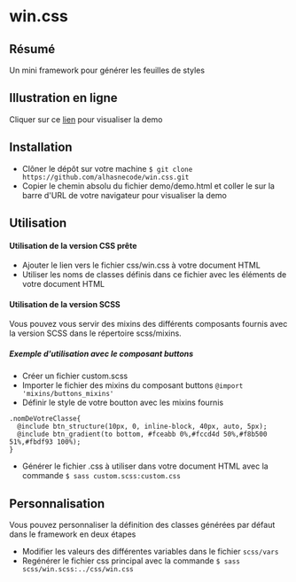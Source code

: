 # win.css
## Résumé
Un mini framework pour générer les feuilles de styles
## Illustration en ligne
Cliquer sur ce [lien](https://alhasnecode.github.io) pour visualiser la demo
## Installation
- Clôner le dépôt sur votre machine `$ git clone https://github.com/alhasnecode/win.css.git`
- Copier le chemin absolu du fichier demo/demo.html et coller le sur la barre d'URL de votre navigateur pour visualiser la demo
## Utilisation
#### Utilisation de la version CSS prête
- Ajouter le lien vers le fichier css/win.css à votre document HTML
- Utiliser les noms de classes définis dans ce fichier avec les éléments de votre document HTML
#### Utilisation de la version SCSS
Vous pouvez vous servir des mixins des différents composants fournis avec la version SCSS dans le répertoire scss/mixins.
##### Exemple d'utilisation avec le composant buttons
- Créer un fichier custom.scss
- Importer le fichier des mixins du composant buttons `@import 'mixins/buttons_mixins'`
- Définir le style de votre boutton avec les mixins fournis
```
.nomDeVotreClasse{
  @include btn_structure(10px, 0, inline-block, 40px, auto, 5px);
  @include btn_gradient(to bottom, #fceabb 0%,#fccd4d 50%,#f8b500 51%,#fbdf93 100%);
}
 ```
 - Générer le fichier .css à utiliser dans votre document HTML avec la commande `$ sass custom.scss:custom.css`
 ## Personnalisation
 Vous pouvez personnaliser la définition des classes générées par défaut dans le framework en deux étapes
 - Modifier les valeurs des différentes variables dans le fichier `scss/vars`
 - Regénérer le fichier css principal avec la commande `$ sass scss/win.scss:../css/win.css`
